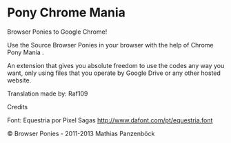 # Pony Chrome Mania
Browser Ponies to Google Chrome!


Use the Source Browser Ponies in your browser with the help of Chrome Pony Mania .

An extension that gives you absolute freedom to use the codes any way you want, only using files that you operate by Google Drive or any other hosted website.

Translation made by: Raf109



Credits

Font: Equestria por Pixel Sagas
http://www.dafont.com/pt/equestria.font

© Browser Ponies - 2011-2013 Mathias Panzenböck
